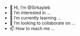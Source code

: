 - 👋 Hi, I’m @Sirkayleb
- 👀 I’m interested in ...
- 🌱 I’m currently learning ...
- 💞️ I’m looking to collaborate on ...
- 📫 How to reach me ...

<!---
Sirkayleb/Sirkayleb is a ✨ special ✨ repository because its `README.md` (this file) appears on your GitHub profile.
You can click the Preview link to take a look at your changes.
--->
